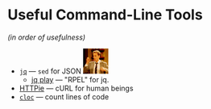 
# Useful Command-Line Tools

*(in order of usefulness)*

* [`jq`](https://stedolan.github.io/jq/) — `sed` for JSON ![](./mind-blown.gif)
  * [jq play](https://jqplay.org/) — "RPEL" for jq.
* [HTTPie](https://github.com/jkbrzt/httpie) — cURL for human beings
* [`cloc`](https://github.com/AlDanial/cloc/) — count lines of code
